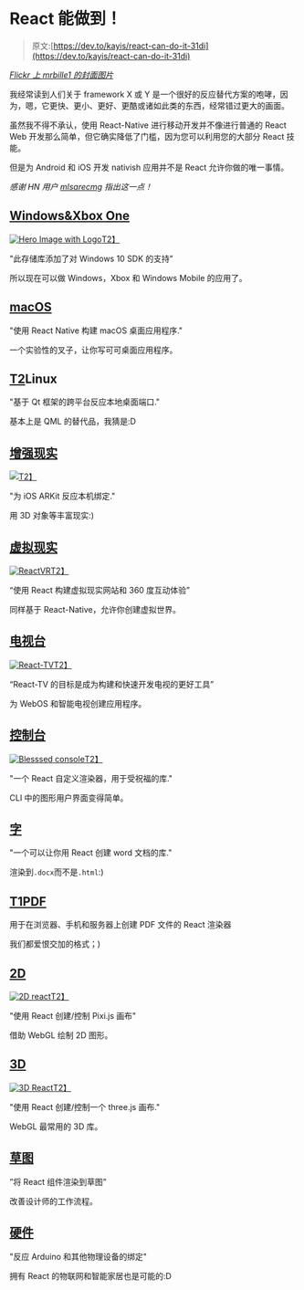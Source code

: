 # React 能做到！

> 原文:[https://dev.to/kayis/react-can-do-it-31di](https://dev.to/kayis/react-can-do-it-31di)

*[Flickr 上 mrbille1 的封面图片](https://www.flickr.com/photos/mrbille1/)*

我经常读到人们关于 framework X 或 Y 是一个很好的反应替代方案的咆哮，因为，嗯，它更快、更小、更好、更酷或诸如此类的东西，经常错过更大的画面。

虽然我不得不承认，使用 React-Native 进行移动开发并不像进行普通的 React Web 开发那么简单，但它确实降低了门槛，因为您可以利用您的大部分 React 技能。

但是为 Android 和 iOS 开发 nativish 应用并不是 React 允许你做的唯一事情。

*感谢 HN 用户 [mlsarecmg](https://news.ycombinator.com/item?id=16198843) 指出这一点！*

## [Windows&Xbox One](https://github.com/Microsoft/react-native-windows)

[![Hero Image with Logo](img/cd40a76a3c1f1f6e9a244a9f324904de.png)T2】](https://res.cloudinary.com/practicaldev/image/fetch/s--3SleL93k--/c_limit%2Cf_auto%2Cfl_progressive%2Cq_auto%2Cw_880/https://raw.githubusercontent.com/Microsoft/react-native-windows/master/.github/hero.png)

"此存储库添加了对 Windows 10 SDK 的支持"

所以现在可以做 Windows，Xbox 和 Windows Mobile 的应用了。

## [macOS](https://github.com/ptmt/react-native-macos)

"使用 React Native 构建 macOS 桌面应用程序."

一个实验性的叉子，让你写可可桌面应用程序。

## [T2](#linux)Linux

"基于 Qt 框架的跨平台反应本地桌面端口."

基本上是 QML 的替代品，我猜是:D

## [增强现实](https://github.com/HippoAR/react-native-arkit)

[![](img/96deb75d42b180dcb20a4fb4ae779185.png)T2】](https://res.cloudinary.com/practicaldev/image/fetch/s--x4CB3Rj2--/c_limit%2Cf_auto%2Cfl_progressive%2Cq_auto%2Cw_880/https://raw.githubusercontent.com/HippoAR/react-native-arkit/master/screenshots/geometries.jpg)

"为 iOS ARKit 反应本机绑定."

用 3D 对象等丰富现实:)

## [虚拟现实](https://facebook.github.io/react-vr/)

[![ReactVR](img/d34b89ffffcbd5944998a7407d13148f.png)T2】](https://res.cloudinary.com/practicaldev/image/fetch/s--jBa0OKNN--/c_limit%2Cf_auto%2Cfl_progressive%2Cq_auto%2Cw_880/https://facebook.github.io/react-vr/img/hellovr.jpg)

“使用 React 构建虚拟现实网站和 360 度互动体验”

同样基于 React-Native，允许你创建虚拟世界。

## [电视台](https://github.com/react-tv/react-tv)

[![React-TV](img/8f3d6c29ae4ca2d05c61178fccfe0555.png)T2】](https://camo.githubusercontent.com/81797ab22bd4287d0d5e63b823345e2cc478093b/687474703a2f2f6b736173736574732e74696d65696e63756b2e6e65742f77702f75706c6f6164732f73697465732f35342f323031352f30372f6c672d7765624f532d322d302d323031352d4d61696e2d312e6a7067)

“React-TV 的目标是成为构建和快速开发电视的更好工具”

为 WebOS 和智能电视创建应用程序。

## [控制台](https://github.com/Yomguithereal/react-blessed)

[![Blesssed console](img/a6146d80757149806c2e8a2f1fda0d0e.png)T2】](https://res.cloudinary.com/practicaldev/image/fetch/s--FmjzK2x1--/c_limit%2Cf_auto%2Cfl_progressive%2Cq_66%2Cw_880/https://raw.githubusercontent.com/Yomguithereal/react-blessed/master/img/demo.gif)

"一个 React 自定义渲染器，用于受祝福的库."

CLI 中的图形用户界面变得简单。

## [字](https://github.com/nitin42/redocx)

"一个可以让你用 React 创建 word 文档的库."

渲染到`.docx`而不是`.html`:)

## [T1](#pdf)[PDF](https://github.com/diegomura/react-pdf)

用于在浏览器、手机和服务器上创建 PDF 文件的 React 渲染器

我们都爱恨交加的格式；)

## [2D](https://github.com/Izzimach/react-pixi)

[![2D react](img/5fe55e65bb11713a9048a9cec4a07143.png)T2】](https://res.cloudinary.com/practicaldev/image/fetch/s--J1H8B8lI--/c_limit%2Cf_auto%2Cfl_progressive%2Cq_auto%2Cw_880/https://raw.githubusercontent.com/Izzimach/react-pixi/master/docs/react-pixi-devshot.png)

"使用 React 创建/控制 Pixi.js 画布"

借助 WebGL 绘制 2D 图形。

## [3D](https://github.com/Izzimach/react-three)

[![3D React](img/d012d132923906c43526df075d5b3611.png)T2】](https://res.cloudinary.com/practicaldev/image/fetch/s--QdWUKBHy--/c_limit%2Cf_auto%2Cfl_progressive%2Cq_auto%2Cw_880/https://raw.githubusercontent.com/Izzimach/react-three/master/docs/react-three-interactiveexample.png)

"使用 React 创建/控制一个 three.js 画布."

WebGL 最常用的 3D 库。

## [草图](http://airbnb.io/react-sketchapp/)

”将 React 组件渲染到草图”

改善设计师的工作流程。

## [硬件](http://iamdustan.com/react-hardware/)

"反应 Arduino 和其他物理设备的绑定"

拥有 React 的物联网和智能家居也是可能的:D